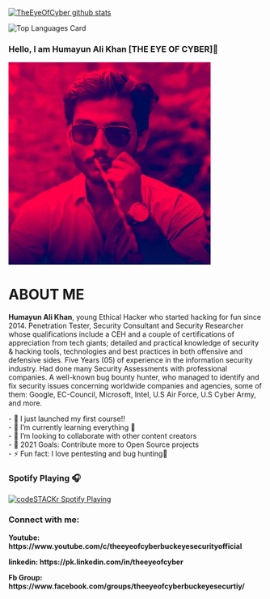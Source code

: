 [![TheEyeOfCyber github stats](https://github-readme-stats.vercel.app/api?username=TheEyeOfCyber&show_icons=true&theme=dark&repo=github-readme-stats)](https://github.com/TheEyeOfCyber)

![Top Languages Card](https://github-readme-stats.vercel.app/api/top-langs/?username=TheEyeOfCyber&layout=compact)
<!--
**TheEyeOfCyber/TheEyeOfCyber** is a ✨ _special_ ✨ repository because its `README.md` (this file) appears on your GitHub profile.

Here are some ideas to get you started:

- 🔭 I’m currently working on ...
- 🌱 I’m currently learning ...
- 👯 I’m looking to collaborate on ...
- 🤔 I’m looking for help with ...
- 💬 Ask me about ...
- 📫 How to reach me: ...
- 😄 Pronouns: ...
- ⚡ Fun fact: ...
-->
###  Hello, I am Humayun Ali Khan [THE EYE OF CYBER]👋
<img src="https://github.com/TheEyeOfCyber/subdomaintakeoverWHO/blob/main/400149200649_17704.jpg" style="max-width:100%;">
<h1>ABOUT ME</h1>
<p><b>Humayun Ali Khan</b>, young Ethical Hacker who started hacking for fun since 2014. Penetration Tester, Security Consultant and Security Researcher whose qualifications include a CEH and a couple of certifications of appreciation from tech giants; detailed and practical knowledge of security & hacking tools, technologies and best practices in both offensive and defensive sides. Five Years (05) of experience in the information security industry. Had done many Security Assessments with professional companies.
A well-known bug bounty hunter, who managed to identify and fix security issues concerning worldwide companies and agencies, some of them: Google, EC-Council, Microsoft, Intel, U.S Air Force, U.S Cyber Army, and more.
</p>
- 🔭 I just launched my first course!!<br/>
- 🌱 I’m currently learning everything 🤣<br/>
- 👯 I’m looking to collaborate with other content creators<br/>
- 🥅 2021 Goals: Contribute more to Open Source projects<br/>
- ⚡ Fun fact: I love pentesting and bug hunting🐛<br/>

### Spotify Playing 🎧

[<img src="https://now-playing-codestackr.vercel.app/api/spotify-playing" alt="codeSTACKr Spotify Playing" width="350" />](https://open.spotify.com/user/swyqyimdc12jajde4vpwd2x1b)

### Connect with me:
<p><b>Youtube: https://www.youtube.com/c/theeyeofcyberbuckeyesecurityofficial</p></b>
   <p><b>linkedin: https://pk.linkedin.com/in/theeyeofcyber</p></b>
   <p><b>Fb Group: https://www.facebook.com/groups/theeyeofcyberbuckeyesecurtiy/</p></b> 
<br />
